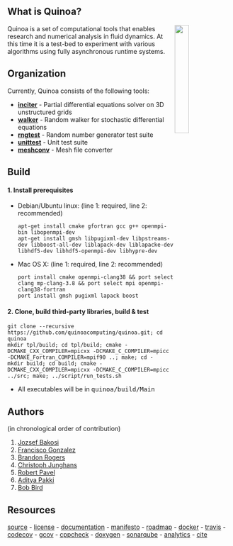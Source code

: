 ## What is Quinoa?

<img src="https://quinoacomputing.github.io/quinoa.svg" align="right" width="25%" background=transparent>
Quinoa is a set of computational tools that enables research and numerical analysis in fluid dynamics. At this time it is a test-bed to experiment with various algorithms using fully asynchronous runtime systems.

## Organization

Currently, Quinoa consists of the following tools:
  - [<B>inciter</B>](http://quinoacomputing.github.io/inciter_doc.html) - Partial differential equations solver on 3D unstructured grids
  - [<B>walker</B>](http://quinoacomputing.github.io/walker_doc.html) - Random walker for stochastic differential equations
  - [<B>rngtest</B>](http://quinoacomputing.github.io/rngtest_doc.html) - Random number generator test suite
  - [<B>unittest</B>](http://quinoacomputing.github.io/unittest_doc.html) - Unit test suite
  - [<B>meshconv</B>](http://quinoacomputing.github.io/meshconv_doc.html) - Mesh file converter

## Build

#### 1. Install prerequisites

- Debian/Ubuntu linux: (line 1: required, line 2: recommended)

   ```
   apt-get install cmake gfortran gcc g++ openmpi-bin libopenmpi-dev
   apt-get install gmsh libpugixml-dev libpstreams-dev libboost-all-dev liblapack-dev liblapacke-dev libhdf5-dev libhdf5-openmpi-dev libhypre-dev
   ```

- Mac OS X: (line 1: required, line 2: recommended)

   ```
   port install cmake openmpi-clang38 && port select clang mp-clang-3.8 && port select mpi openmpi-clang38-fortran
   port install gmsh pugixml lapack boost
   ```

#### 2. Clone, build third-party libraries, build & test

   ```
   git clone --recursive https://github.com/quinoacomputing/quinoa.git; cd quinoa
   mkdir tpl/build; cd tpl/build; cmake -DCMAKE_CXX_COMPILER=mpicxx -DCMAKE_C_COMPILER=mpicc -DCMAKE_Fortran_COMPILER=mpif90 ..; make; cd -
   mkdir build; cd build; cmake -DCMAKE_CXX_COMPILER=mpicxx -DCMAKE_C_COMPILER=mpicc ../src; make; ../script/run_tests.sh
   ```

   - All executables will be in <tt>quinoa/build/Main</tt>

## Authors
(in chronological order of contribution)

1. [Jozsef Bakosi](https://github.com/jbakosi)
2. [Francisco Gonzalez](https://github.com/franjgonzalez)
3. [Brandon Rogers](https://github.com/brog2610)
4. [Christoph Junghans](https://github.com/junghans)
5. [Robert Pavel](https://github.com/rspavel)
6. [Aditya Pakki](https://github.com/adityapakki)
7. [Bob Bird](https://github.com/rfbird)

## Resources

[source](https://github.com/quinoacomputing/quinoa) - [license](https://github.com/quinoacomputing/quinoa/blob/master/LICENSE) - [documentation](http://quinoacomputing.github.io/index.html) - [manifesto](http://quinoacomputing.github.io/why.html) - [roadmap](https://github.com/quinoacomputing/quinoa/issues) - [docker](https://hub.docker.com/r/quinoacomputing) - [travis](https://travis-ci.org/quinoacomputing/quinoa) - [codecov](https://codecov.io/gh/quinoacomputing/quinoa/commits) - [gcov](http://quinoacomputing.github.io/coverage.html) - [cppcheck](http://quinoacomputing.github.io/cppcheck/index.html) - [doxygen](http://quinoacomputing.github.io) - [sonarqube](https://sonarqube.com/organizations/quinoacomputing) - [analytics](https://www.openhub.net/p/quinoacomputing) - [cite](https://zenodo.org/badge/latestdoi/38454430)
